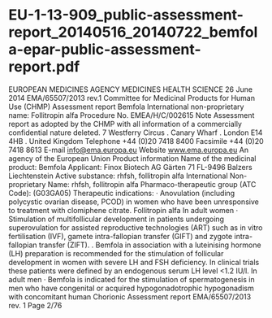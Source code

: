 # EU-1-13-909_public-assessment-report_20140516_20140722_bemfola-epar-public-assessment-report.pdf

EUROPEAN MEDICINES AGENCY
MEDICINES
HEALTH
SCIENCE
26 June 2014
EMA/65507/2013 rev.1
Committee for Medicinal Products for Human Use (CHMP)
Assessment report
Bemfola
International non-proprietary name: Follitropin alfa
Procedure No. EMEA/H/C/002615
Note
Assessment report as adopted by the CHMP with all information of a commercially confidential
nature deleted.
7 Westferry Circus . Canary Wharf . London E14 4HB . United Kingdom
Telephone +44 (0)20 7418 8400 Facsimile +44 (0)20 7418 8613
E-mail info@ema.europa.eu Website www.ema.europa.eu
An agency of the European Union
Product information
Name of the medicinal product:
Bemfola
Applicant:
Finox Biotech AG
Gärten 71
FL-9496 Balzers
Liechtenstein
Active substance:
rhfsh, follitropin alfa
International Non-proprietary Name:
rhfsh, follitropin alfa
Pharmaco-therapeutic group
(ATC Code):
(G03GA05)
Therapeutic indications:
·
Anovulation (including polycystic ovarian
disease, PCOD) in women who have been
unresponsive to treatment with
clomiphene citrate.
Follitropin alfa
In adult women
· Stimulation of multifollicular
development in patients undergoing
superovulation for assisted reproductive
technologies (ART) such as in vitro
fertilisation (IVF), gamete intra-fallopian
transfer (GIFT) and zygote intra-fallopian
transfer (ZIFT).
.
Bemfola in association with a luteinising
hormone (LH) preparation is
recommended for the stimulation of
follicular development in women with
severe LH and FSH deficiency. In clinical
trials these patients were defined by an
endogenous serum LH level <1.2 IU/l.
In adult men
·
Bemfola is indicated for the stimulation of
spermatogenesis in men who have
congenital or acquired
hypogonadotrophic hypogonadism with
concomitant human Chorionic
Assessment report
EMA/65507/2013 rev. 1
Page 2/76
